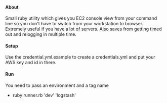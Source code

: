 #### About
Small ruby utility which gives you EC2 console view from your command line so you don't have to switch from your workstation to browser.
Extremely useful if you have a lot of servers.
Also saves from getting timed out and relogging in multiple time.

#### Setup
Use the credential.yml.example to create a credentials.yml and put your AWS key and id in there.

#### Run
You need to pass an environment and a tag name
* ruby runner.rb 'dev' 'logstash'
